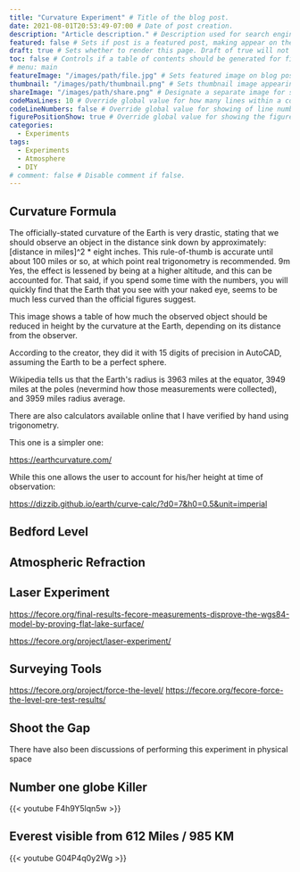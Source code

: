 ```yaml
---
title: "Curvature Experiment" # Title of the blog post.
date: 2021-08-01T20:53:49-07:00 # Date of post creation.
description: "Article description." # Description used for search engine.
featured: false # Sets if post is a featured post, making appear on the home page side bar.
draft: true # Sets whether to render this page. Draft of true will not be rendered.
toc: false # Controls if a table of contents should be generated for first-level links automatically.
# menu: main
featureImage: "/images/path/file.jpg" # Sets featured image on blog post.
thumbnail: "/images/path/thumbnail.png" # Sets thumbnail image appearing inside card on homepage.
shareImage: "/images/path/share.png" # Designate a separate image for social media sharing.
codeMaxLines: 10 # Override global value for how many lines within a code block before auto-collapsing.
codeLineNumbers: false # Override global value for showing of line numbers within code block.
figurePositionShow: true # Override global value for showing the figure label.
categories:
  - Experiments
tags:
  - Experiments
  - Atmosphere
  - DIY
# comment: false # Disable comment if false.
---
```


## Curvature Formula

The officially-stated curvature of the Earth is very drastic, stating that we should observe an object in the distance sink down by approximately: [distance in miles]^2 * eight inches. This rule-of-thumb is accurate until about 100 miles or so, at which point real trigonometry is recommended.
9m
Yes, the effect is lessened by being at a higher altitude, and this can be accounted for. That said, if you spend some time with the numbers, you will quickly find that the Earth that you see with your naked eye, seems to be much less curved than the official figures suggest.


This image shows a table of how much the observed object should be reduced in height by the curvature at the Earth, depending on its distance from the observer.

According to the creator, they did it with 15 digits of precision in AutoCAD, assuming the Earth to be a perfect sphere. 

Wikipedia tells us that the Earth's radius is 3963 miles at the equator, 3949 miles at the poles (nevermind how those measurements were collected), and 3959 miles radius average.

There are also calculators available online that I have verified by hand using trigonometry.

This one is a simpler one:

https://earthcurvature.com/

While this one allows the user to account for his/her height at time of observation:

https://dizzib.github.io/earth/curve-calc/?d0=7&h0=0.5&unit=imperial

## Bedford Level
## Atmospheric Refraction
## Laser Experiment

https://fecore.org/final-results-fecore-measurements-disprove-the-wgs84-model-by-proving-flat-lake-surface/

https://fecore.org/project/laser-experiment/

## Surveying Tools

https://fecore.org/project/force-the-level/
https://fecore.org/fecore-force-the-level-pre-test-results/

## Shoot the Gap

There have also been discussions of performing this experiment in physical space

## Number one globe Killer

{{< youtube F4h9Y5lqn5w >}}


## Everest visible from 612 Miles / 985 KM

{{< youtube G04P4q0y2Wg >}}
